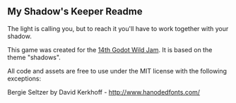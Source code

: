 ## My Shadow's Keeper Readme

The light is calling you, but to reach it you'll have to work together with your shadow.

This game was created for the [14th Godot Wild Jam](https://itch.io/jam/godot-wild-jam-14).  It is based on the theme "shadows".

All code and assets are free to use under the MIT license with the following exceptions:

Bergie Seltzer by David Kerkhoff - http://www.hanodedfonts.com/
